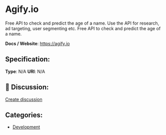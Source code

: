 # Agify.io


Free API to check and predict the age of a name.  Use the API for research, ad targeting, user segmenting etc. Free API to check and predict the age of a name.

**Docs / Website**: https://agify.io

## Specification:
**Type**:  N/A 
**URI**:  N/A 

## 💬 Discussion:
[Create discussion](link)

## Categories:
- [Development](https://github.com/apis-list/apis-list#development)





